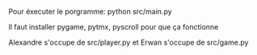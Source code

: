 Pour éxecuter le porgramme:
python src/main.py

Il faut installer pygame, pytmx, pyscroll pour que ça fonctionne

Alexandre s'occupe de src/player.py et Erwan s'occupe de src/game.py
